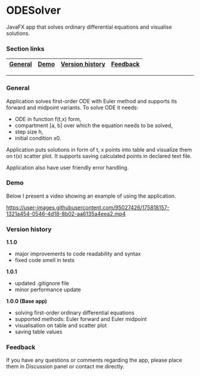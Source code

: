 # ODESolver
JavaFX app that solves ordinary differential equations and visualise solutions.

### Section links

|[General](#general)|[Demo](#demo)|[Version history](#version-history)|[Feedback](#feedback)|
|:-----------------:|:-----------:|:---------------------------------:|:-------------------:|
___
### General
Application solves first-order ODE with Euler method and supports its forward and midpoint variants. 
To solve ODE it needs:
  - ODE in function f(t,x) form, 
  - compartment [a, b] over which the equation needs to be solved,
  - step size h,
  - initial condition x0.

Application puts solutions in form of t, x points into table and visualize them on t(x) scatter plot.
It supports saving calculated points in declared text file.

Application also have user friendly error handling.

### Demo
Below I present a video showing an example of using the application.

https://user-images.githubusercontent.com/95027426/175818157-1321a454-0546-4d18-8b02-aa6135a4eea2.mp4

### Version history
**1.1.0**

- major improvements to code readability and syntax
- fixed code smell in tests

**1.0.1**

- updated .gitignore file
- minor performance update

**1.0.0 (Base app)**

- solving first-order ordinary differential equations
- supported methods: Euler forward and Euler midpoint
- visualisation on table and scatter plot
- saving table values

### Feedback
If you have any questions or comments regarding the app, please place them in Discussion panel or contact me directly.
